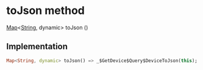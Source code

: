 


# toJson method








[Map](https://api.flutter.dev/flutter/dart-core/Map-class.html)&lt;[String](https://api.flutter.dev/flutter/dart-core/String-class.html), dynamic> toJson
()








## Implementation

```dart
Map<String, dynamic> toJson() => _$GetDevice$Query$DeviceToJson(this);
```







